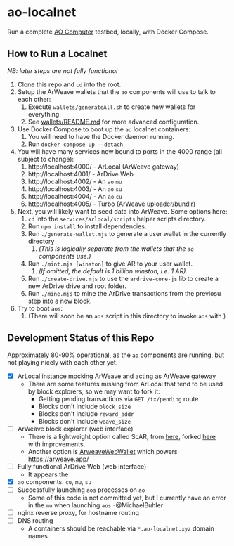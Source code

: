 # ao-localnet

Run a complete [AO Computer](http://ao.computer/) testbed, locally, with Docker Compose.

## How to Run a Localnet

_NB: later steps are not fully functional_

1. Clone this repo and `cd` into the root. 
1. Setup the ArWeave wallets that the `ao` components will use to talk to each other:
    1. Execute `wallets/generateAll.sh` to create new wallets for everything.
    1. See [wallets/README.md](wallets/README.md) for more advanced configuration.
1. Use Docker Compose to boot up the `ao` localnet containers:
    1. You will need to have the Docker daemon running.
    1. Run `docker compose up --detach`
1. You will have many services now bound to ports in the 4000 range (all subject to change):
    1. http://localhost:4000/ - ArLocal (ArWeave gateway)
    1. http://localhost:4001/ - ArDrive Web
    1. http://localhost:4002/ - An `ao` `mu`
    1. http://localhost:4003/ - An `ao` `su`
    1. http://localhost:4004/ - An `ao` `cu`
    1. http://localhost:4005/ - Turbo (ArWeave uploader/bundlr)
1. Next, you will likely want to seed data into ArWeave. Some options here:
    1. `cd` into the `services/arlocal/scripts` helper scripts directory.
    1. Run `npm install` to install dependencies.
    1. Run `./generate-wallet.mjs` to generate a user wallet in the currently directory
        1. _(This is logically separate from the wallets that the `ao` components use.)_
    1. Run `./mint.mjs [winston]` to give AR to your user wallet.
        1. _(If omitted, the default is 1 billion winston, i.e. 1 AR)._
    1. Run `./create-drive.mjs` to use the `ardrive-core-js` lib to create a new ArDrive drive and
       root folder.
    1. Run `./mine.mjs` to mine the ArDrive transactions from the previosu step into a new block.
1. Try to boot `aos`:
    1. (There will soon be an `aos` script in this directory to invoke `aos` with )

## Development Status of this Repo

Approximately 80-90% operational, as the `ao` components are running, but not playing nicely with
each other yet.

- [x] ArLocal instance mocking ArWeave and acting as ArWeave gateway
  - There are some features missing from ArLocal that tend to be used by block explorers,
    so we may want to fork it:
    - Getting pending transactions via `GET /tx/pending` route
    - Blocks don't include `block_size`
    - Blocks don't include `reward_addr`
    - Blocks don't include `weave_size`
- [ ] ArWeave block explorer (web interface)
  - There is a lightweight option called ScAR, from [here](https://github.com/renzholy/scar),
    forked [here](https://github.com/MichaelBuhler/scar) with improvements.
  - Another option is [ArweaveWebWallet](https://github.com/jfbeats/ArweaveWebWallet) which
    powers https://arweave.app/
- [ ] Fully functional ArDrive Web (web interface)
  - It appears the 
- [x] `ao` components: `cu`, `mu`, `su`
- [ ] Successfully launching `aos` processes on `ao`
  - Some of this code is not committed yet, but I currently have an error in the `mu` when
    launching `aos` -@MichaelBuhler
- [ ] nginx reverse proxy, for hostname routing
- [ ] DNS routing
  - A containers should be reachable via `*.ao-localnet.xyz` domain names.